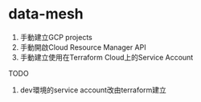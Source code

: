# data-mesh
1. 手動建立GCP projects
2. 手動開啟Cloud Resource Manager API
3. 手動建立使用在Terraform Cloud上的Service Account

TODO
1. dev環境的service account改由terraform建立
